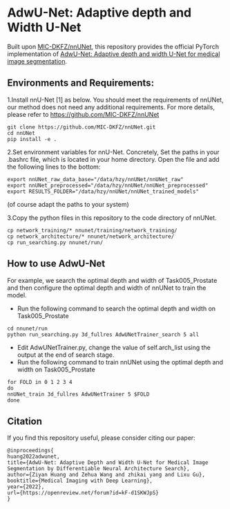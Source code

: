 # AdwU-Net: Adaptive depth and Width U-Net
Built upon [MIC-DKFZ/nnUNet](https://github.com/MIC-DKFZ/nnUNet), this repository provides the official PyTorch implementation of [AdwU-Net: Adaptive depth and width U-Net for medical image segmentation](https://openreview.net/forum?id=kF-d1SKWJpS).

## Environments and Requirements:
1.Install nnU-Net [1] as below. You should meet the requirements of nnUNet, our method does not need any additional requirements.  For more details, please refer to https://github.com/MIC-DKFZ/nnUNet
```
git clone https://github.com/MIC-DKFZ/nnUNet.git
cd nnUNet
pip install -e .
```

2.Set environment variables for nnU-Net. Concretely, Set the paths in your .bashrc file, which is located in your home directory. Open the file and add the following lines to the bottom:
```
export nnUNet_raw_data_base="/data/hzy/nnUNet/nnUNet_raw"
export nnUNet_preprocessed="/data/hzy/nnUNet/nnUNet_preprocessed"
export RESULTS_FOLDER="/data/hzy/nnUNet/nnUNet_trained_models"
```
(of course adapt the paths to your system)

3.Copy the python files in this repository to the code directory of nnUNet.
```
cp network_training/* nnunet/training/network_training/
cp network_architecture/* nnunet/network_architecture/
cp run_searching.py nnunet/run/
```

## How to use AdwU-Net
For example, we search the optimal depth and width of Task005_Prostate and then configure the optimal depth and width of nnUNet to train the model.
* Run the following command to search the optimal depth and width on Task005_Prostate
```
cd nnunet/run
python run_searching.py 3d_fullres AdwUNetTrainer_search 5 all
```
* Edit  AdwUNetTrainer.py, change the value of self.arch_list using the output at the end of search stage.
* Run the following command to train nnUNet using the optimal depth and width on Task005_Prostate
```
for FOLD in 0 1 2 3 4
do
nnUNet_train 3d_fullres AdwUNetTrainer 5 $FOLD
done
```
## Citation
If you find this repository useful, please consider citing our paper:
```
@inproceedings{
huang2022adwunet,
title={AdwU-Net: Adaptive Depth and Width U-Net for Medical Image Segmentation by Differentiable Neural Architecture Search},
author={Ziyan Huang and Zehua Wang and zhikai yang and Lixu Gu},
booktitle={Medical Imaging with Deep Learning},
year={2022},
url={https://openreview.net/forum?id=kF-d1SKWJpS}
}
```
